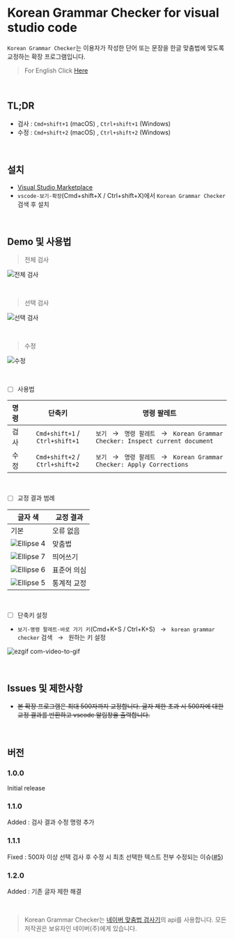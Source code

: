 # Korean Grammar Checker for visual studio code

`Korean Grammar Checker`는 이용자가 작성한 단어 또는 문장을 한글 맞춤법에 맞도록 교정하는 확장 프로그램입니다.

> For English Click [Here](https://github.com/moonkorea00/vscode-korean-grammar-checker/blob/main/README-eng.md)

<br>

## TL;DR

  - 검사 : `Cmd+shift+1` (macOS) , `Ctrl+shift+1` (Windows)
  - 수정 : `Cmd+shift+2` (macOS) , `Ctrl+shift+2` (Windows)
  
<br>

## 설치

- [Visual Studio Marketplace](https://marketplace.visualstudio.com/items?itemName=moonkorea.vscode-korean-grammar-checker)
- `vscode-보기-확장`(Cmd+shift+X / Ctrl+shift+X)에서 `Korean Grammar Checker` 검색 후 설치

<br>

## Demo 및 사용법

> 전체 검사

![전체 검사](https://user-images.githubusercontent.com/78708082/223107737-845b9905-cd55-4ecb-b223-ca39176e3e69.gif)

<br>

> 선택 검사

![선택 검사](https://user-images.githubusercontent.com/78708082/223107750-72ac458c-2cc8-4dd4-b705-0d62ec612622.gif)

<br>

> 수정

![수정](https://user-images.githubusercontent.com/78708082/223957309-72f721ee-4518-4570-aabe-5799b22d9d98.gif)

<br>

- [ ] 사용법

|    명령   |       단축키       | 명령 팔레트 |
| :---: | :------------: | ---------------------- |
|    검사    | `Cmd+shift+1` / `Ctrl+shift+1` | `보기` &nbsp; &#8594; &nbsp; `명령 팔레트` &nbsp; &#8594; &nbsp; `Korean Grammar Checker: Inspect current document` |
|    수정    | `Cmd+shift+2` / `Ctrl+shift+2` | `보기` &nbsp; &#8594; &nbsp; `명령 팔레트` &nbsp; &#8594; &nbsp; `Korean Grammar Checker: Apply Corrections` |

<br>

- [ ] 교정 결과 범례

|  글자 색 | 교정 결과 |
| --- | ------------------------------------------- |
|기본| 오류 없음 |
| ![Ellipse 4](https://user-images.githubusercontent.com/78708082/223116519-8345c968-6e32-493e-9e03-e28314050eaa.png)| 맞춤법|
|![Ellipse 7](https://user-images.githubusercontent.com/78708082/223115735-0ff2ed39-b4f1-4577-bef2-ebfc84619d28.png)| 띄어쓰기 |
|![Ellipse 6](https://user-images.githubusercontent.com/78708082/223116416-bd0576b1-4bb9-491e-b353-0fcaa30c1fe9.png)| 표준어 의심  |
|![Ellipse 5](https://user-images.githubusercontent.com/78708082/223116545-4bcec746-c6cd-441f-aa5e-34a50946dad0.png)| 통계적 교정   |

<br>

- [ ] 단축키 설정

- `보기-명령 팔레트-바로 가기 키`(Cmd+K+S / Ctrl+K+S)	&nbsp; &#8594; &nbsp; `korean grammar checker` 검색 	&nbsp; &#8594; 	&nbsp; 원하는 키 설정

![ezgif com-video-to-gif](https://user-images.githubusercontent.com/78708082/223122733-a909c76c-2814-473b-b74c-5ce2682992f5.gif)

<br>

## Issues 및 제한사항

- ~~본 확장 프로그램은 최대 500자까지 교정합니다. 글자 제한 초과 시 500자에 대한 교정 결과를 반환하고 vscode 알림창을 출력합니다.~~

<br>

## 버전

### 1.0.0

Initial release

### 1.1.0

Added : 검사 결과 수정 명령 추가

### 1.1.1

Fixed : 500자 이상 선택 검사 후 수정 시 최초 선택한 텍스트 전부 수정되는 이슈([#5](https://github.com/moonkorea00/vscode-korean-grammar-checker/issues/5))

### 1.2.0

Added : 기존 글자 제한 해결

<br>

> Korean Grammar Checker는 [네이버 맞춤법 검사기](https://search.naver.com/search.naver?sm=tab_hty.top&where=nexearch&query=%EB%A7%9E%EC%B6%A4%EB%B2%95+%EA%B2%80%EC%82%AC%EA%B8%B0&oquery=%EB%A7%9E%EC%B6%A4%EB%B2%95+%EA%B2%80%EC%82%AC%EA%B8%B0&tqi=isSlWwprvmZssbW1E2Nssssss0l-180665)의 api를 사용합니다. 모든 저작권은 보유자인 네이버(주)에게 있습니다. 
